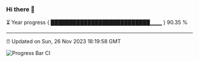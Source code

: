 ### Hi there 👋

⏳ Year progress { ███████████████████████████▁▁▁ } 90.35 %

---

⏰ Updated on Sun, 26 Nov 2023 18:19:58 GMT

![Progress Bar CI](https://github.com/ZhaoGui/ZhaoGui/workflows/Progress%20Bar%20CI/badge.svg)
